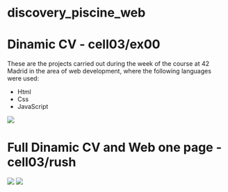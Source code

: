 # discovery_piscine_web

# Dinamic CV - cell03/ex00

These are the projects carried out during the week of the course at 42 Madrid in the area of web development, where the following languages were used: 

* Html
* Css
* JavaScript

<img src="https://media.giphy.com/media/lHbgnJwbrUkghRcL8X/giphy.gif?cid=790b7611751228428eadc3006c6c40ef0591721310bbacba&rid=giphy.gif&ct=g">

# Full Dinamic CV and Web one page - cell03/rush

<img src="https://media.giphy.com/media/FknqPy7RRn6ih95xoY/giphy.gif">

<img src="https://media.giphy.com/media/Vk0rr5kh8V0GqFU1OQ/giphy.gif?cid=790b76113740b5db3c02c09fda552bbb7e6c68318bdf0961&rid=giphy.gif&ct=g">
